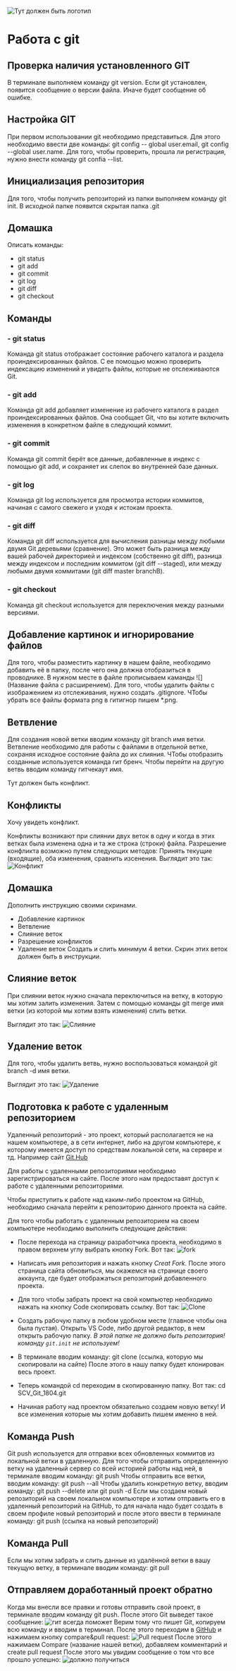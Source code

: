 ![Тут должен быть логотип](Git-logo.svg.png)
# Работа с git
## Проверка наличия установленного GIT
В терминале выполняем команду git version. Если git установлен, появится сообщение о версии файла. Иначе будет сообщение об ошибке.
## Настройка GIT
При первом использовании git необходимо представиться. Для этого необходимо ввести две команды: git config -- global user.email, git config --global user.name.
Для того, чтобы проверить, прошла ли регистрация, нужно внести команду git confia --list.
## Инициализация репозитория
Для того, чтобы получить репозиторий из папки выполняем команду git init. В исходной папке появится скрытая папка .git
## Домашка
Описать команды:
* git status
* git add
* git commit
* git log
* git diff
* git checkout

## Команды
### - git status
Команда git status отображает состояние рабочего каталога и раздела проиндексированных файлов. С ее помощью можно проверить индексацию изменений и увидеть файлы, которые не отслеживаются Git.
### - git add
Команда git add добавляет изменение из рабочего каталога в раздел проиндексированных файлов. Она сообщает Git, что вы хотите включить изменения в конкретном файле в следующий коммит.
### - git commit
Команда git commit берёт все данные, добавленные в индекс с помощью git add, и сохраняет их слепок во внутренней базе данных.
### - git log
Команда git log используется для просмотра истории коммитов, начиная с самого свежего и уходя к истокам проекта.
### - git diff
Команда git diff используется для вычисления разницы между любыми двумя Git деревьями (сравнение). Это может быть разница между вашей рабочей директорией и индексом (собственно git diff), разница между индексом и последним коммитом (git diff --staged), или между любыми двумя коммитами (git diff master branchB).
### - git checkout
Команда git checkout используется для переключения между разными версиями.

## Добавление картинок и игнорирование файлов
Для того, чтобы разместить картинку в нашем файле, необходимо добавить её в папку, после чего она должна отобразиться в проводнике. В нужном месте в файле прописываем каманды ![](Название файла с расширением).
Для того, чтобы удалить файлы с изображением из отслеживания, нужно создать .gitignore.
ЧТобы убрать все файлы формата png в гитигнор пишем *.png.

## Ветвление

Для создания новой ветки вводим команду git branch имя ветки.
 Ветвление необходимо для работы с файлами в отдельной ветке, сохраняя исходное состояние файла до их слияния.
 ЧТобы отобразить созданные используется команда гит бренч.
 Чтобы перейти на другую ветвь вводим команду гитчекаут имя.

 Тут должен быть конфликт.
 
 ## Конфликты

 Хочу увидеть конфликт.

Конфликты возникают при слиянии двух веток в одну и когда в этих ветках была изменена одна и та же строка (строки) файла. Разрешение конфликта возможно путем следующих методов: 
Принять текущие (входящие), оба изменения, сравнить изсенения. 
Выглядит это так:
![Конфликт](konflict.png)


## Домашка
Дополнить инструкцию своими скринами.
* Добавление картинок
* Ветвление
* Слияние веток
* Разрешение конфликтов
* Удаление веток
Создать и слить минимум 4 ветки.
Скрин этих веток должен быть в инструкции.

## Слияние веток
При слиянии веток нужно сначала переключиться на ветку, в которую мы хотим залить изменения. Затем с помощью команды git merge имя ветки (из которой мы хотим взять изменения) слить ветки.

Выглядит это так:
![Слияние](sliyanie.png)

## Удаление веток
Для того, чтобы удалить ветвь, нужно воспользоваться командой git branch -d имя ветки. 

Выглядит это так:
![Удаление](udalenie.png)

## Подготовка к работе с удаленным репозиторием

Удаленный репозиторий - это проект, который располагается не на нашем компьютере, а в сети интернет, либо на другом компьютере, к которому имеется доступ по средствам локальной сети, на сервере и тд. Например сайт [Git.Hub](https://github.com)

Для работы с удаленными репозиториями необходимо зарегистрироваться на сайте. После этого нам предоставят доступ к работе с удаленными репозиториями. 

Чтобы приступить к работе над каким-либо проектом на GitHub, необходимо сначала перейти к репозиторию данного проекта на сайте.

Для того чтобы работать с удаленным репозиторием на своем компьютере необходимо выполнить следующие действия:

* После перехода на страницу разработчика проекта, необходимо в правом верхнем углу выбрать кнопку Fork. Вот так:
![fork](fork.png)
* Написать имя репозитория и нажать кнопку *Creat Fork*. После этого страница сайта обновиться, мы окажемся на странице своего аккаунта, где будет отображаться репозиторий добавленного проекта.
* Для того чтобы забрать проект на свой компьютер необходимо нажать на кнопку Code скопировать ссылку. Вот так:
![Clone](clone.png)
* Создать рабочую папку в любом удобном месте (главное чтобы она была пустая). Открыть VS Code, либо другой редактор, в нем открыть рабочую папку. _В этой папке не должно быть репозитория! команду `git.init` не используем!_

* В терминале вводим команду:
git clone (ссылка, которую мы скопировали на сайте)
После этого в нашу папку будет клонирован весь проект. 

* Теперь командой cd переходим в скопированную папку. Вот так: 
cd SCV_Git_1804.git
* Начиная работу над проектом обязательно создаем новую ветку! И все изменения которые мы хотим добавить пишем именно в ней. 

## Команда Push

Git push используется для отправки всех обновленных коммитов из локальной ветки в удаленную.
Для того чтобы отправить определенную ветку на удаленный сервер со всей историей работы над ней, в терминале вводим команду:
git push
Чтобы отправить все ветки, вводим команду:
git push --all
Чтобы удалить конкретную ветку, вводим команду:
git push --delete или
git push -d
Если мы создаем новый репозиторий на своем локальном компьютере и хотим отправить его в удаленный репозиторий на GitHub, то для начала надо будет создать в своем профиле новый репозиторий и после этого ввести в терминале команду:
git push (ссылка на новый репозиторий)

## Командa Pull

Если мы хотим забрать и слить данные из удалённой ветки в вашу текущую ветку, в терминале вводим команду:
git pull

## Отправляем доработанный проект обратно
Когда мы внесли все правки и готовы отправить свой проект, в терминале вводим команду git push. После этого Git выведет такое сообщение:
![гит всегда поможет](push.png)
Верим тому что пишет Git, копируем всю команду и вводим в терминал. После этого переходим в [GitHub](https://github.com/) и нажимаем кнопку compare&pull request:
![Pull request](pull.png)
После этого нажимаем Compare (название нашей ветки), добавляем комментарий и 
create pull request
После этого мы увидим сообщение о том что все прошло успешно:
![должно получиться](create.png)